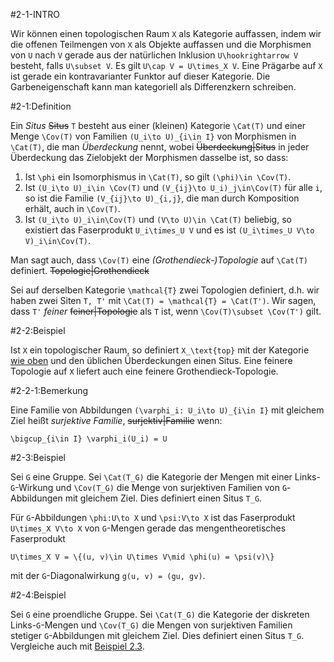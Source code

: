 #2-1-INTRO

Wir können einen topologischen Raum `X` als Kategorie auffassen, indem wir die offenen Teilmengen von `X` als Objekte auffassen und die Morphismen von `U` nach `V` gerade aus der natürlichen Inklusion `U\hookrightarrow V` besteht, falls `U\subset V`. Es gilt `U\cap V = U\times_X V`. Eine Prägarbe auf `X` ist gerade ein kontravarianter Funktor auf dieser Kategorie. Die Garbeneigenschaft kann man kategoriell als Differenzkern schreiben.

#2-1:Definition

Ein *Situs* ~~Situs~~ `T` besteht aus einer (kleinen) Kategorie `\Cat(T)` und einer Menge `\Cov(T)` von Familien `(U_i\to U)_{i\in I}` von Morphismen in `\Cat(T)`, die man *Überdeckung* nennt, wobei ~~Überdeckung|Situs~~ in jeder Überdeckung das Zielobjekt der Morphismen dasselbe ist, so dass:

1. Ist `\phi` ein Isomorphismus in `\Cat(T)`, so gilt `(\phi)\in \Cov(T)`.
2. Ist `(U_i\to U)_i\in \Cov(T)` und `(V_{ij}\to U_i)_j\in\Cov(T)` für alle `i`, so ist die Familie `(V_{ij}\to U)_{i,j}`, die man durch Komposition erhält, auch in `\Cov(T)`.
3. Ist `(U_i\to U)_i\in\Cov(T)` und `(V\to U)\in \Cat(T)` beliebig, so existiert das Faserprodukt `U_i\times_U V` und es ist `(U_i\times_U V\to V)_i\in\Cov(T)`.

Man sagt auch, dass `\Cov(T)` eine *(Grothendieck-)Topologie* auf `\Cat(T)` definiert. ~~Topologie|Grothendieck~~

Sei auf derselben Kategorie `\mathcal{T}` zwei Topologien definiert, d.h. wir haben zwei Siten `T, T'` mit `\Cat(T) = \mathcal{T} = \Cat(T')`. Wir sagen, dass `T'` *feiner* ~~feiner|Topologie~~ als `T` ist, wenn `\Cov(T)\subset \Cov(T')` gilt.

#2-2:Beispiel

Ist `X` ein topologischer Raum, so definiert `X_\text{top}` mit der Kategorie [wie oben](#2-1-INTRO) und den üblichen Überdeckungen einen Situs. Eine feinere Topologie auf `X` liefert auch eine feinere Grothendieck-Topologie.

#2-2-1:Bemerkung

Eine Familie von Abbildungen `(\varphi_i: U_i\to U)_{i\in I}` mit gleichem Ziel heißt *surjektive Familie*, ~~surjektiv|Familie~~ wenn:

    \bigcup_{i\in I} \varphi_i(U_i) = U

#2-3:Beispiel

Sei `G` eine Gruppe. Sei `\Cat(T_G)` die Kategorie der Mengen mit einer Links-`G`-Wirkung und `\Cov(T_G)` die Menge von surjektiven Familien von `G`-Abbildungen mit gleichem Ziel. Dies definiert einen Situs `T_G`.

Für `G`-Abbildungen `\phi:U\to X` und `\psi:V\to X` ist das Faserprodukt `U\times_X V\to X` von `G`-Mengen gerade das mengentheoretisches Faserprodukt

    U\times_X V = \{(u, v)\in U\times V\mid \phi(u) = \psi(v)\}

mit der `G`-Diagonalwirkung `g(u, v) = (gu, gv)`.

#2-4:Beispiel

Sei `G` eine proendliche Gruppe. Sei `\Cat(T_G)` die Kategorie der diskreten Links-`G`-Mengen und `\Cov(T_G)` die Mengen von surjektiven Familien stetiger `G`-Abbildungen mit gleichem Ziel. Dies definiert einen Situs `T_G`. Vergleiche auch mit [Beispiel 2.3](#2-3).
